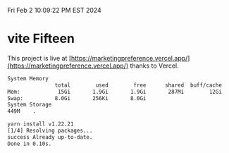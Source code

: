 Fri Feb  2 10:09:22 PM EST 2024

# vite Fifteen


This project is live at [https://marketingpreference.vercel.app/](https://marketingpreference.vercel.app/) thanks to Vercel.

```bash
System Memory
               total        used        free      shared  buff/cache   available
Mem:            15Gi       1.9Gi       1.9Gi       287Mi        12Gi        13Gi
Swap:          8.0Gi       256Ki       8.0Gi
System Storage
449M	.
```
```bash
yarn install v1.22.21
[1/4] Resolving packages...
success Already up-to-date.
Done in 0.10s.
```
